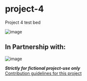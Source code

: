 # project-4
Project 4 test bed

![image](https://user-images.githubusercontent.com/97980927/230750898-3b8a0959-93d0-4fa9-a3a8-2226d9c2428e.png)

## In Partnership with:

![image](https://user-images.githubusercontent.com/97980927/230750904-d2094d9b-a0ab-437d-a33a-cf8229aa4868.png)




***Strictly for fictional project-use only***<br>
[Contribution guidelines for this project](https://www.fhfa.gov/DataTools/Downloads/Pages/Public-Use-Databases.aspx)

